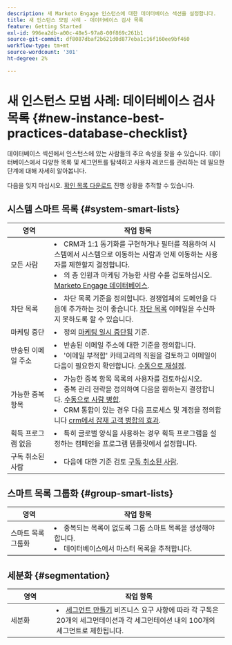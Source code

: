 ```yaml
---
description: 새 Marketo Engage 인스턴스에 대한 데이터베이스 섹션을 설정합니다.
title: 새 인스턴스 모범 사례 - 데이터베이스 검사 목록
feature: Getting Started
exl-id: 996ea2db-a00c-48e5-97a8-00f869c261b1
source-git-commit: df8087dbaf2b621d0d877eba1c16f160ee9bf460
workflow-type: tm+mt
source-wordcount: '301'
ht-degree: 2%

---
```


# 새 인스턴스 모범 사례: 데이터베이스 검사 목록 {#new-instance-best-practices-database-checklist}

데이터베이스 섹션에서 인스턴스에 있는 사람들의 주요 속성을 찾을 수 있습니다. 데이터베이스에서 다양한 목록 및 세그먼트를 탐색하고 사용자 레코드를 관리하는 데 필요한 단계에 대해 자세히 알아봅니다.

다음을 잊지 마십시오. [확인 목록 다운로드](/help/marketo/getting-started/implementing-a-new-marketo-engage-instance/assets/adobe-marketo-engage-new-instance-admin-checklist.xlsx) 진행 상황을 추적할 수 있습니다.

## 시스템 스마트 목록 {#system-smart-lists}

<table>
<thead>
  <tr>
    <th style="width:20%">영역</th>
    <th style="width:80%">작업 항목</th>
  </tr>
</thead>
<tbody>
  <tr>
    <td>모든 사람</td>
    <td><li>CRM과 1:1 동기화를 구현하거나 필터를 적용하여 시스템에서 시스템으로 이동하는 사람과 언제 이동하는 사용자를 제한할지 결정합니다.</li> 
    <li>의 총 인원과 마케팅 가능한 사람 수를 검토하십시오. <a href="https://experienceleague.adobe.com/docs/marketo/using/product-docs/core-marketo-concepts/smart-lists-and-static-lists/managing-people-in-smart-lists/database-dashboard.html" target="_blank">Marketo Engage 데이터베이스</a>.</li></td>
  </tr>
  <tr>
    <td>차단 목록</td>
    <td><li>차단 목록 기준을 정의합니다. 경쟁업체의 도메인을 다음에 추가하는 것이 좋습니다. <a href="https://experienceleague.adobe.com/docs/marketo/using/product-docs/core-marketo-concepts/smart-lists-and-static-lists/managing-people-in-smart-lists/add-person-to-blocklist.html" target="_blank">차단 목록</a> 이메일을 수신하지 못하도록 할 수 있습니다.</li></td>
  </tr>
  <tr>
    <td>마케팅 중단</td>
    <td><li>정의 <a href="https://experienceleague.adobe.com/en/docs/marketo/using/product-docs/email-marketing/deliverability/understanding-unsubscribe#marketing-suspended" target="_blank">마케팅 일시 중단됨</a> 기준.</li></td>
  </tr>
  <tr>
    <td>반송된 이메일 주소 </td>
    <td><li>반송된 이메일 주소에 대한 기준을 정의합니다.</li>
    <li>'이메일 부적합' 카테고리의 직원을 검토하고 이메일이 다음이 필요한지 확인합니다. <a href="https://experienceleague.adobe.com/docs/marketo/using/product-docs/email-marketing/deliverability/hard-and-soft-bounces-in-email.html" target="_blank">수동으로 재설정</a>.</li></td>
  </tr>
  <tr>
    <td>가능한 중복 항목</td>
    <td><li>가능한 중복 항목 목록의 사용자를 검토하십시오.</li> 
    <li>중복 관리 전략을 정의하여 다음을 원하는지 결정합니다. <a href="https://experienceleague.adobe.com/docs/marketo/using/product-docs/core-marketo-concepts/smart-lists-and-static-lists/managing-people-in-smart-lists/find-and-merge-duplicate-people.html" target="_blank">수동으로 사람 병합</a>.</li>  
    <li>CRM 통합이 있는 경우 다음 프로세스 및 계정을 정의합니다 <a href="https://experienceleague.adobe.com/en/docs/marketo/using/product-docs/core-marketo-concepts/smart-lists-and-static-lists/managing-people-in-smart-lists/find-and-merge-duplicate-people#effect-in-salesforce" target="_blank">crm에서 잠재 고객 병합의 효과</a>.</li></td>
  </tr>
  <tr>
    <td>획득 프로그램 없음</td>
    <td><li>특히 글로벌 양식을 사용하는 경우 획득 프로그램을 설정하는 캠페인을 프로그램 템플릿에서 설정합니다.</li></td>
  </tr>
  <tr>
    <td>구독 취소된 사람</td>
    <td><li>다음에 대한 기준 검토 <a href="https://experienceleague.adobe.com/docs/marketo/using/product-docs/email-marketing/deliverability/understanding-unsubscribe.html" target="_blank">구독 취소된 사람</a>.</li></td>
  </tr>
</tbody>
</table>

## 스마트 목록 그룹화 {#group-smart-lists}

<table>
<thead>
  <tr>
    <th style="width:20%">영역</th>
    <th style="width:80%">작업 항목</th>
  </tr>
</thead>
<tbody>
  <tr>
    <td>스마트 목록 그룹화</td>
    <td><li>중복되는 목록이 없도록 그룹 스마트 목록을 생성해야 합니다.</li>
    <li>데이터베이스에서 마스터 목록을 추적합니다.</li></td>
  </tr>
</tbody>
</table>

## 세분화 {#segmentation}

<table>
<thead>
  <tr>
    <th style="width:21%">영역</th>
    <th style="width:79%">작업 항목</th>
  </tr>
</thead>
<tbody>
  <tr>
    <td>세분화</td>
    <td><li><a href="https://experienceleague.adobe.com/docs/marketo/using/product-docs/personalization/segmentation-and-snippets/segmentation/create-a-segmentation.html" target="_blank">세그먼트 만들기</a> 비즈니스 요구 사항에 따라 각 구독은 20개의 세그먼테이션과 각 세그먼테이션 내의 100개의 세그먼트로 제한됩니다.</li></td>
  </tr>
</tbody>
</table>
